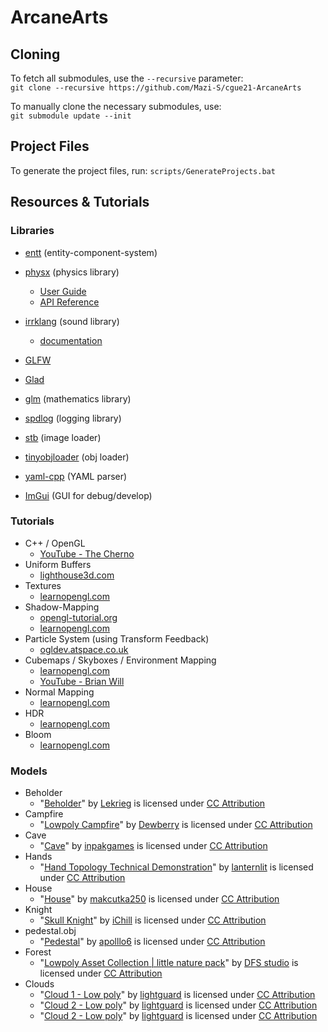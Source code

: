 # ArcaneArts

## Cloning
To fetch all submodules, use the `--recursive` parameter:  
``git clone --recursive https://github.com/Mazi-S/cgue21-ArcaneArts``

To manually clone the necessary submodules, use:  
``git submodule update --init``

## Project Files
To generate the project files, run: `scripts/GenerateProjects.bat`

## Resources & Tutorials
### Libraries
* [entt](https://github.com/skypjack/entt) (entity-component-system)

* [physx](https://github.com/NVIDIAGameWorks/PhysX) (physics library)
  * [User Guide](https://gameworksdocs.nvidia.com/PhysX/4.1/documentation/physxguide/Index.html)
  * [API Reference](https://gameworksdocs.nvidia.com/PhysX/4.1/documentation/physxapi/files/index.html)

* [irrklang](https://www.ambiera.com/irrklang/index.html) (sound library)
  * [documentation](https://www.ambiera.com/irrklang/docu/index.html)

* [GLFW](https://github.com/glfw/glfw)
* [Glad](https://github.com/Dav1dde/glad)
* [glm](https://github.com/g-truc/glm) (mathematics library)
* [spdlog](https://github.com/gabime/spdlog) (logging library)
* [stb](https://github.com/nothings/stb) (image loader)
* [tinyobjloader](https://github.com/tinyobjloader/tinyobjloader) (obj loader)
* [yaml-cpp](https://github.com/jbeder/yaml-cpp) (YAML parser)
* [ImGui](https://github.com/ocornut/imgui) (GUI for debug/develop)

### Tutorials
* C++ / OpenGL
  * [YouTube - The Cherno](https://www.youtube.com/user/TheChernoProject)  
* Uniform Buffers
  * [lighthouse3d.com](https://www.lighthouse3d.com/tutorials/glsl-tutorial/uniform-blocks/)  
* Textures
  * [learnopengl.com](https://learnopengl.com/Getting-started/Textures)
* Shadow-Mapping
  * [opengl-tutorial.org](http://www.opengl-tutorial.org/intermediate-tutorials/tutorial-16-shadow-mapping/)
  * [learnopengl.com](https://learnopengl.com/Advanced-Lighting/Shadows/Shadow-Mapping)
* Particle System (using Transform Feedback)
  * [ogldev.atspace.co.uk](http://ogldev.atspace.co.uk/www/tutorial28/tutorial28.html)
* Cubemaps / Skyboxes / Environment Mapping
  * [learnopengl.com](https://learnopengl.com/Advanced-OpenGL/Cubemaps)
  * [YouTube - Brian Will](https://www.youtube.com/watch?v=QYvi1akO_Po)
* Normal Mapping
  * [learnopengl.com](https://learnopengl.com/Advanced-Lighting/Normal-Mapping)
* HDR
  * [learnopengl.com](https://learnopengl.com/Advanced-Lighting/HDR)
* Bloom
  * [learnopengl.com](https://learnopengl.com/Advanced-Lighting/Bloom)

### Models
* Beholder
  * "[Beholder](https://sketchfab.com/3d-models/beholder-2b28e79581d049958036cbac20b011a4)" by [Lekrieg](https://sketchfab.com/Lekrieg) is licensed under [CC Attribution](https://creativecommons.org/licenses/by/4.0/)
* Campfire
  * "[Lowpoly Campfire](https://sketchfab.com/3d-models/lowpoly-campfire-2b2fb40f34be47d2a710f8207f322ca5)" by [Dewberry](https://sketchfab.com/Dewberry) is licensed under [CC Attribution](https://creativecommons.org/licenses/by/4.0/)
* Cave
  * "[Cave](https://sketchfab.com/3d-models/cave-516a23277d3c485587e2bd14d245ac32)" by [inpakgames](https://sketchfab.com/inpakgames) is licensed under [CC Attribution](https://creativecommons.org/licenses/by/4.0/)
* Hands
  * "[Hand Topology Technical Demonstration](https://sketchfab.com/3d-models/hand-topology-technical-demonstration-686674f8bba44a54849cbefe63169a09)" by [lanternlit](https://sketchfab.com/lanternlit) is licensed under [CC Attribution](https://creativecommons.org/licenses/by/4.0/)
* House
  * "[House](https://sketchfab.com/3d-models/house-74797358830a47eb982a0cb69a732461)" by [makcutka250](https://sketchfab.com/makcutka250) is licensed under [CC Attribution](https://creativecommons.org/licenses/by/4.0/)
* Knight
  * "[Skull Knight](https://sketchfab.com/3d-models/skull-knight-e81fbf68b4c84f889f2b48df593daaa2)" by [iChill](https://sketchfab.com/mwisson) is licensed under [CC Attribution](https://creativecommons.org/licenses/by/4.0/)
* pedestal.obj
  * "[Pedestal](https://sketchfab.com/3d-models/pedestal-2074d31d216b417da713b7dda84f76cc)" by [apolllo6](https://sketchfab.com/apolllo6) is licensed under [CC Attribution](https://creativecommons.org/licenses/by/4.0/)
* Forest
  * "[Lowpoly Asset Collection | little nature pack](https://sketchfab.com/3d-models/lowpoly-asset-collection-little-nature-pack-765b6c119ad24940a029297094cb95c5)" by [DFS studio](https://sketchfab.com/DFS_studio) is licensed under [CC Attribution](https://creativecommons.org/licenses/by/4.0/)
* Clouds
  * "[Cloud 1 - Low poly](https://sketchfab.com/3d-models/cloud-1-low-poly-6acc8185b0ca4e9d909d6eb96229a85d)" by [lightguard](https://sketchfab.com/lightguard) is licensed under [CC Attribution](https://creativecommons.org/licenses/by/4.0/)
  * "[Cloud 2 - Low poly](https://sketchfab.com/3d-models/cloud-2-low-poly-5a7ba902db274dd8a7f7c184db04ebde)" by [lightguard](https://sketchfab.com/lightguard) is licensed under [CC Attribution](https://creativecommons.org/licenses/by/4.0/)
  * "[Cloud 2 - Low poly](https://sketchfab.com/3d-models/cloud-3-low-poly-aaf34de8ee2f42ca9e843d3b557266a7)" by [lightguard](https://sketchfab.com/lightguard) is licensed under [CC Attribution](https://creativecommons.org/licenses/by/4.0/)
